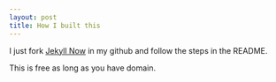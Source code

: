 ```yaml
---
layout: post
title: How I built this
---
```


I just fork [Jekyll Now](https://github.com/barryclark/jekyll-now) in my github and follow the steps in the README.

This is free as long as you have domain.
